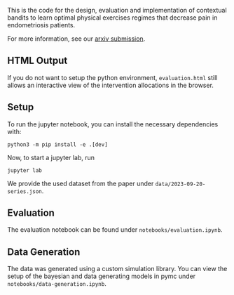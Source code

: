 
This is the code for the design, evaluation and implementation of contextual bandits to learn optimal physical exercises regimes that decrease pain in endometriosis patients.

For more information, see our [arxiv submission](https://arxiv.org/abs/2309.14156).

## HTML Output
If you do not want to setup the python environment, `evaluation.html` still allows an interactive view of the intervention allocations in the browser.

## Setup
To run the jupyter notebook, you can install the necessary dependencies with:
```
python3 -m pip install -e .[dev]
```
Now, to start a jupyter lab, run
```
jupyter lab
```
We provide the used dataset from the paper under `data/2023-09-20-series.json`.

## Evaluation

The evaluation notebook can be found under `notebooks/evaluation.ipynb`.

## Data Generation
The data was generated using a custom simulation library.
You can view the setup of the bayesian and data generating models in pymc under `notebooks/data-generation.ipynb`.

